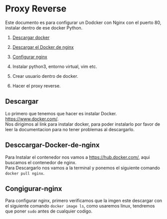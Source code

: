 # Proxy Reverse 
Este documento es para configurar un Dodcker con Nginx con el puerto 80, instalar dentro de ese docker Python.

1. [Descargar docker](#Descargar)

2. [Descargar el Docker de nginx](#Desccargar-Docker-de-nginx)

3. [Configurar nginx](#Configurar-nginx)
4. Instalar python3, entorno virtual, vim etc.
5. Crear usuario dentro de docker.
6. Hacer el proxy reverse.

## Descargar
Lo primero que tenemos que hacer es instalar Docker.
https://www.docker.com/.  
Nos dirigimos al link para instalar docker, para poder instalarlo por favor de leer la documentacion para no tener problemas al descargarlo.

## Desccargar-Docker-de-nginx
Para Instalar el contenedor nos vamos a https://hub.docker.com/, aqui buscamos el contenedor de nginx.  
Para Descargarlo nos vamos a la terminal y ponemos el siguiente comando `docker pull nginx`.  

## Congigurar-nginx
Para configurar nginx, primero verificamos que la imgen este descargar con el siguiente comando `docker image ls`, como usaremos linux, tendremos que poner `sudo` antes de cualquier codigo.
